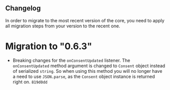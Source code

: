 ## Changelog

In order to migrate to the most recent version of the core, you need to apply all migration steps from your version to the recent one.

# Migration to "0.6.3"
- Breaking changes for the `onConsentUpdated` listener. 
The `onConsentUpdated` method argument is changed to `Consent` object instead of serialized `string`.
So when using this method you will no longer have a need to use `JSON.parse`, as the `Consent` object instance is returned right on. `819d0dd`
